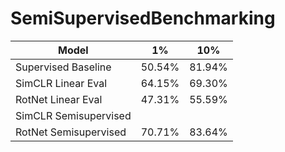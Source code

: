 # SemiSupervisedBenchmarking


|  Model 	|  1% 	|10%   	| 
|---	|---	|---	|
|  Supervised Baseline 	| 50.54%  	|  81.94% 	|
|  SimCLR Linear Eval 	|  64.15% 	|  69.30% 	|
|   RotNet Linear Eval	|   47.31%	| 55.59%  	|
|  SimCLR Semisupervised 	|   	|   	|
|   RotNet Semisupervised	|   70.71%	|  83.64% 	|
